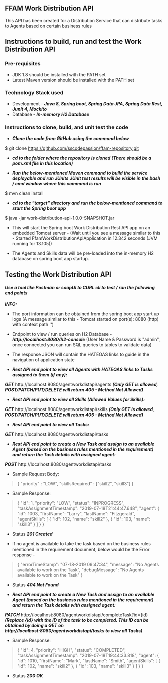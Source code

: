 ## FFAM Work Distribution API

This API has been created for a Distribution Service that can distribute tasks to Agents based on certain business rules

## Instructions to build, run and test the Work Distribution API 

### Pre-requisites
* JDK 1.8 should be installed with the PATH set
* Latest Maven version should be installed with the PATH set

### Technology Stack used
* Development - ***Java 8, Spring boot, Spring Data JPA, Spring Data Rest, Junit 4, Mockito***
* Database - ***In-memory H2 Database*** 

### Instructions to clone, build, and unit test the code

* ***Clone the code from GitHub using the command below***

$ git clone https://github.com/sscodepassion/ffam-repository.git

* ***cd to the folder where the repository is cloned (There should be a pom.xml file in this location)***

* ***Run the below-mentioned Maven command to build the service deployable and run JUnits***
***JUnit test results will be visible in the bash / cmd window where this command is run*** 

$ mvn clean install

* ***cd to the "target" directory and run the below-mentioned command to start the Spring boot app***

$ java -jar work-distribution-api-1.0.0-SNAPSHOT.jar

* This will start the Spring boot Work Distribution Rest API app on an embedded Tomcat server  - (Wait until you see a message similar to this - Started FfamWorkDistributionApiApplication in 12.342 seconds (JVM running for 13.105))

* The Agents and Skills data will be pre-loaded into the in-memory H2 database on spring boot app startup.


## Testing the Work Distribution API

#### ***Use a tool like Postman or soapUI to CURL cli to test / run the following end points*** 

***INFO:*** 
* The port information can be obtained from the spring boot app start up logs (A message similar to this - Tomcat started on port(s): 8080 (http) with context path '')

* Endpoint to view / run queries on H2 Database - ***http://localhost:8080/h2-console*** (User Name & Password is "admin", once connected you can run SQL queries to tables to validate data)

* The response JSON will contain the HATEOAS links to guide in the navigation of application state

* ***Rest API end point to view all Agents with HATEOAS links to Tasks assigned to them (if any):*** 

***GET*** http://localhost:8080/agentworkdistapi/agents ***(Only GET is allowed, POST/PATCH/PUT/DELETE will return 405 - Method Not Allowed)***

* ***Rest API end point to view all Skills (Allowed Values for Skills):*** 

***GET*** http://localhost:8080/agentworkdistapi/skills ***(Only GET is allowed, POST/PATCH/PUT/DELETE will return 405 - Method Not Allowed)***

* ***Rest API end point to view all Tasks:***

***GET*** http://localhost:8080/agentworkdistapi/tasks

* ***Rest API end point to create a New Task and assign to an available Agent (based on the business rules mentioned in the requirement) and return the Task details with assigned agent:*** 

***POST*** http://localhost:8080/agentworkdistapi/tasks

* Sample Request Body:

>{
>	"priority" : "LOW",
>	"skillsRequired" : ["skill2", "skill3"]
>}

* Sample Response:

>{
>    "id": 1,
>    "priority": "LOW",
>    "status": "INPROGRESS",
>    "taskAssignmentTimestamp": "2019-07-18T21:44:47.648",
>    "agent": {
>        "id": 1003,
>        "firstName": "Larry",
>        "lastName": "Fitzgerald",
>        "agentSkills": [
>            {
>                "id": 102,
>                "name": "skill2"
>            },
>            {
>                "id": 103,
>                "name": "skill3"
>            }
>        ]
>    }
>}

* Status ***201 Created*** 

* If no agent is available to take the task based on the business rules mentioned in the requirement document, below would be the Error response - 

>{
>    "errorTimeStamp": "07-18-2019 09:47:34",
>    "message": "No Agents available to work on the Task",
>    "debugMessage": "No Agents available to work on the Task"
>}

* Status ***404 Not Found***  

* ***Rest API end point to create a New Task and assign to an available Agent (based on the business rules mentioned in the requirement) and return the Task details with assigned agent:*** 

***PATCH*** http://localhost:8080/agentworkdistapi/completeTask?id={id}  ***(Replace {id} with the ID of the task to be completed. This ID can be obtained by doing a GET on http://localhost:8080/agentworkdistapi/tasks to view all Tasks)***

* Sample Response: 

> {
>    "id": 4,
>    "priority": "HIGH",
>    "status": "COMPLETED",
>    "taskAssignmentTimestamp": "2019-07-18T19:44:33.818",
>    "agent": {
>        "id": 1010,
>        "firstName": "Mark",
>        "lastName": "Smith",
>        "agentSkills": [
>            {
>                "id": 102,
>                "name": "skill2"
>            },
>            {
>                "id": 103,
>                "name": "skill3"
>            }
>        ]
>    }
> }

* Status ***200 OK***
